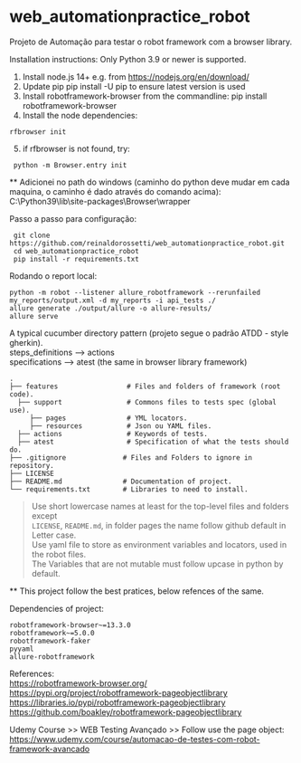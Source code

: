 # web_automationpractice_robot

Projeto de Automação para testar o robot framework com a browser library.


Installation instructions:
Only Python 3.9 or newer is supported.

1. Install node.js 14+ e.g. from https://nodejs.org/en/download/
2. Update pip pip install -U pip to ensure latest version is used
3. Install robotframework-browser from the commandline: pip install robotframework-browser
4. Install the node dependencies: 
````
rfbrowser init
````
5. if rfbrowser is not found, try:
````
 python -m Browser.entry init
````
** Adicionei no path do windows (caminho do python deve mudar em cada maquina, o caminho é dado através do comando acima):
 C:\Python39\lib\site-packages\Browser\wrapper

Passo a passo para configuração:
```
 git clone https://github.com/reinaldorossetti/web_automationpractice_robot.git
 cd web_automationpractice_robot   
 pip install -r requirements.txt
```

Rodando o report local:
```
python -m robot --listener allure_robotframework --rerunfailed my_reports/output.xml -d my_reports -i api_tests ./ 
allure generate ./output/allure -o allure-results/
allure serve
```

A typical cucumber directory pattern (projeto segue o padrão ATDD - style gherkin).  
steps_definitions --> actions   
specifications   --> atest (the same in browser library framework)  
````
.  
├── features                 # Files and folders of framework (root code).  
  ├── support                # Commons files to tests spec (global use).  
     ├── pages               # YML locators.  
     ├── resources           # Json ou YAML files.  
  ├── actions                # Keywords of tests.  
  ├── atest                  # Specification of what the tests should do.  
├── .gitignore              # Files and Folders to ignore in repository.  
├── LICENSE  
├── README.md               # Documentation of project.  
└── requirements.txt        # Libraries to need to install.  
````

> Use short lowercase names at least for the top-level files and folders except  
> `LICENSE`, `README.md`, in folder pages the name follow github default in Letter case.  
> Use yaml file to store as environment variables and locators, used in the robot files.   
> The Variables that are not mutable must follow upcase in python by default.  

** This project follow the best pratices, below refences of the same.

Dependencies of project:
```
robotframework-browser~=13.3.0
robotframework~=5.0.0
robotframework-faker
pyyaml
allure-robotframework
```

References:  
https://robotframework-browser.org/
https://pypi.org/project/robotframework-pageobjectlibrary    
https://libraries.io/pypi/robotframework-pageobjectlibrary  
https://github.com/boakley/robotframework-pageobjectlibrary  

Udemy Course >> WEB Testing Avançado >> Follow use the page object:  
https://www.udemy.com/course/automacao-de-testes-com-robot-framework-avancado  
